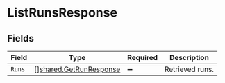 # ListRunsResponse


## Fields

| Field                                                            | Type                                                             | Required                                                         | Description                                                      |
| ---------------------------------------------------------------- | ---------------------------------------------------------------- | ---------------------------------------------------------------- | ---------------------------------------------------------------- |
| `Runs`                                                           | [][shared.GetRunResponse](../../models/shared/getrunresponse.md) | :heavy_minus_sign:                                               | Retrieved runs.                                                  |